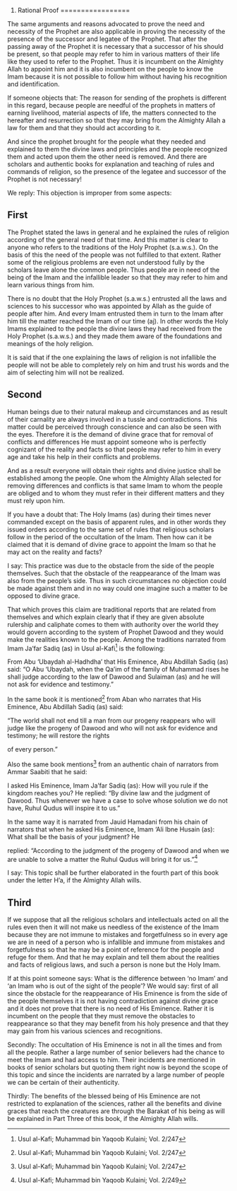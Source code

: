 1) Rational Proof
=================

The same arguments and reasons advocated to prove the need and necessity
of the Prophet are also applicable in proving the necessity of the
presence of the successor and legatee of the Prophet. That after the
passing away of the Prophet it is necessary that a successor of his
should be present, so that people may refer to him in various matters of
their life like they used to refer to the Prophet. Thus it is incumbent
on the Almighty Allah to appoint him and it is also incumbent on the
people to know the Imam because it is not possible to follow him without
having his recognition and identification.

If someone objects that: The reason for sending of the prophets is
different in this regard, because people are needful of the prophets in
matters of earning livelihood, material aspects of life, the matters
connected to the hereafter and resurrection so that they may bring from
the Almighty Allah a law for them and that they should act according to
it.

And since the prophet brought for the people what they needed and
explained to them the divine laws and principles and the people
recognized them and acted upon them the other need is removed. And there
are scholars and authentic books for explanation and teaching of rules
and commands of religion, so the presence of the legatee and successor
of the Prophet is not necessary!

We reply: This objection is improper from some aspects:

First
-----

The Prophet stated the laws in general and he explained the rules of
religion according of the general need of that time. And this matter is
clear to anyone who refers to the traditions of the Holy Prophet
(s.a.w.s.). On the basis of this the need of the people was not
fulfilled to that extent. Rather some of the religious problems are even
not understood fully by the scholars leave alone the common people. Thus
people are in need of the being of the Imam and the infallible leader so
that they may refer to him and learn various things from him.

There is no doubt that the Holy Prophet (s.a.w.s.) entrusted all the
laws and sciences to his successor who was appointed by Allah as the
guide of people after him. And every Imam entrusted them in turn to the
Imam after him till the matter reached the Imam of our time (aj). In
other words the Holy Imams explained to the people the divine laws they
had received from the Holy Prophet (s.a.w.s.) and they made them aware
of the foundations and meanings of the holy religion.

It is said that if the one explaining the laws of religion is not
infallible the people will not be able to completely rely on him and
trust his words and the aim of selecting him will not be realized.

Second
------

Human beings due to their natural makeup and circumstances and as result
of their carnality are always involved in a tussle and contradictions.
This matter could be perceived through conscience and can also be seen
with the eyes. Therefore it is the demand of divine grace that for
removal of conflicts and differences He must appoint someone who is
perfectly cognizant of the reality and facts so that people may refer to
him in every age and take his help in their conflicts and problems.

And as a result everyone will obtain their rights and divine justice
shall be established among the people. One whom the Almighty Allah
selected for removing differences and conflicts is that same Imam to
whom the people are obliged and to whom they must refer in their
different matters and they must rely upon him.

If you have a doubt that: The Holy Imams (as) during their times never
commanded except on the basis of apparent rules, and in other words they
issued orders according to the same set of rules that religious scholars
follow in the period of the occultation of the Imam. Then how can it be
claimed that it is demand of divine grace to appoint the Imam so that he
may act on the reality and facts?

I say: This practice was due to the obstacle from the side of the people
themselves. Such that the obstacle of the reappearance of the Imam was
also from the people’s side. Thus in such circumstances no objection
could be made against them and in no way could one imagine such a matter
to be opposed to divine grace.

That which proves this claim are traditional reports that are related
from themselves and which explain clearly that if they are given
absolute rulership and caliphate comes to them with authority over the
world they would govern according to the system of Prophet Dawood and
they would make the realities known to the people. Among the traditions
narrated from Imam Ja’far Sadiq (as) in Usul al-Kafi[^1] is the
following:

From Abu ‘Ubaydah al-Hadhdha’ that His Eminence, Abu Abdillah Sadiq (as)
said: “O Abu ‘Ubaydah, when the Qa’im of the family of Muhammad rises he
shall judge according to the law of Dawood and Sulaiman (as) and he will
not ask for evidence and testimony.”

In the same book it is mentioned[^2] from Aban who narrates that His
Eminence, Abu Abdillah Sadiq (as) said:

“The world shall not end till a man from our progeny reappears who will
judge like the progeny of Dawood and who will not ask for evidence and
testimony; he will restore the rights

of every person.”

Also the same book mentions[^3] from an authentic chain of narrators
from Ammar Saabiti that he said:

I asked His Eminence, Imam Ja’far Sadiq (as): How will you rule if the
kingdom reaches you? He replied: “By divine law and the judgment of
Dawood. Thus whenever we have a case to solve whose solution we do not
have, Ruhul Qudus will inspire it to us.”

In the same way it is narrated from Jauid Hamadani from his chain of
narrators that when he asked His Eminence, Imam ‘Ali Ibne Husain (as):
What shall be the basis of your judgment? He

replied: “According to the judgment of the progeny of Dawood and when we
are unable to solve a matter the Ruhul Qudus will bring it for us.”[^4]

I say: This topic shall be further elaborated in the fourth part of this
book under the letter H’a, if the Almighty Allah wills.

Third
-----

If we suppose that all the religious scholars and intellectuals acted on
all the rules even then it will not make us needless of the existence of
the Imam because they are not immune to mistakes and forgetfulness so in
every age we are in need of a person who is infallible and immune from
mistakes and forgetfulness so that he may be a point of reference for
the people and refuge for them. And that he may explain and tell them
about the realities and facts of religious laws, and such a person is
none but the Holy Imam.

If at this point someone says: What is the difference between ‘no Imam’
and ‘an Imam who is out of the sight of the people’? We would say: first
of all since the obstacle for the reappearance of His Eminence is from
the side of the people themselves it is not having contradiction against
divine grace and it does not prove that there is no need of His
Eminence. Rather it is incumbent on the people that they must remove the
obstacles to reappearance so that they may benefit from his holy
presence and that they may gain from his various sciences and
recognitions.

Secondly: The occultation of His Eminence is not in all the times and
from all the people. Rather a large number of senior believers had the
chance to meet the Imam and had access to him. Their incidents are
mentioned in books of senior scholars but quoting them right now is
beyond the scope of this topic and since the incidents are narrated by a
large number of people we can be certain of their authenticity.

Thirdly: The benefits of the blessed being of His Eminence are not
restricted to explanation of the sciences, rather all the benefits and
divine graces that reach the creatures are through the Barakat of his
being as will be explained in Part Three of this book, if the Almighty
Allah wills.

[^1]: Usul al-Kafi; Muhammad bin Yaqoob Kulaini; Vol. 2/247

[^2]: Usul al-Kafi; Muhammad bin Yaqoob Kulaini; Vol. 2/247

[^3]: Usul al-Kafi; Muhammad bin Yaqoob Kulaini; Vol. 2/247

[^4]: Usul al-Kafi; Muhammad bin Yaqoob Kulaini; Vol. 2/249


